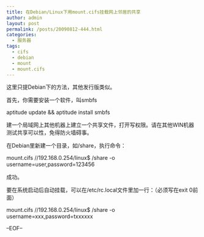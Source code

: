 ```yaml
---
title: 在Debian/Linux下用mount.cifs挂载网上邻居的共享
author: admin
layout: post
permalink: /posts/20090812-444.html
categories:
  - 服务器
tags:
  - cifs
  - debian
  - mount
  - mount.cifs
---
```

这里只提Debian下的方法，其他发行版类似。

首先，你需要安装一个软件，叫smbfs

aptitude update && aptitude install smbfs

建一个局域网上其他机器上建立一个共享文件，打开写权限。请在其他WIN机器测试共享可以性，免得防火墙碍事。

在Debian里新建一个目录，如/share，执行命令：

mount.cifs //192.168.0.254/linux$ /share -o username=user,password=123456

成功。

要在系统启动后自动挂载，可以在/etc/rc.local文件里加一行：（必须写在exit 0前面）

mount.cifs //192.168.0.254/linux$ /share -o username=xxx,password=txxxxxx

&#8211;EOF&#8211;